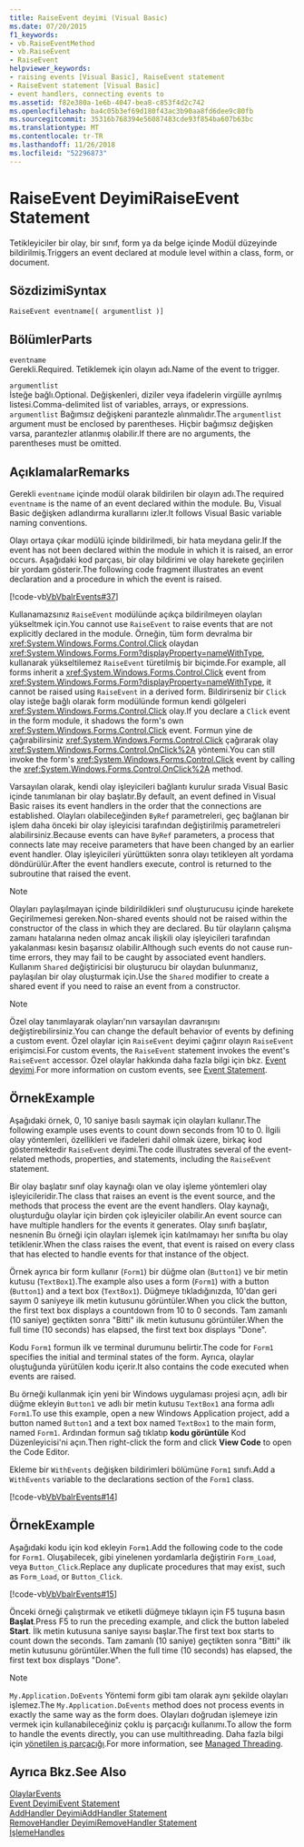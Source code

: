 ```yaml
---
title: RaiseEvent deyimi (Visual Basic)
ms.date: 07/20/2015
f1_keywords:
- vb.RaiseEventMethod
- vb.RaiseEvent
- RaiseEvent
helpviewer_keywords:
- raising events [Visual Basic], RaiseEvent statement
- RaiseEvent statement [Visual Basic]
- event handlers, connecting events to
ms.assetid: f82e380a-1e6b-4047-bea8-c853f4d2c742
ms.openlocfilehash: ba4c05b3ef69d180f43ac3b90aa8fd6dee9c80fb
ms.sourcegitcommit: 35316b768394e56087483cde93f854ba607b63bc
ms.translationtype: MT
ms.contentlocale: tr-TR
ms.lasthandoff: 11/26/2018
ms.locfileid: "52296873"
---
```

# <a name="raiseevent-statement"></a><span data-ttu-id="661e7-102">RaiseEvent Deyimi</span><span class="sxs-lookup"><span data-stu-id="661e7-102">RaiseEvent Statement</span></span>
<span data-ttu-id="661e7-103">Tetikleyiciler bir olay, bir sınıf, form ya da belge içinde Modül düzeyinde bildirilmiş.</span><span class="sxs-lookup"><span data-stu-id="661e7-103">Triggers an event declared at module level within a class, form, or document.</span></span>  
  
## <a name="syntax"></a><span data-ttu-id="661e7-104">Sözdizimi</span><span class="sxs-lookup"><span data-stu-id="661e7-104">Syntax</span></span>  
  
```  
RaiseEvent eventname[( argumentlist )]  
```  
  
## <a name="parts"></a><span data-ttu-id="661e7-105">Bölümler</span><span class="sxs-lookup"><span data-stu-id="661e7-105">Parts</span></span>  
 `eventname`  
 <span data-ttu-id="661e7-106">Gerekli.</span><span class="sxs-lookup"><span data-stu-id="661e7-106">Required.</span></span> <span data-ttu-id="661e7-107">Tetiklemek için olayın adı.</span><span class="sxs-lookup"><span data-stu-id="661e7-107">Name of the event to trigger.</span></span>  
  
 `argumentlist`  
 <span data-ttu-id="661e7-108">İsteğe bağlı.</span><span class="sxs-lookup"><span data-stu-id="661e7-108">Optional.</span></span> <span data-ttu-id="661e7-109">Değişkenleri, diziler veya ifadelerin virgülle ayrılmış listesi.</span><span class="sxs-lookup"><span data-stu-id="661e7-109">Comma-delimited list of variables, arrays, or expressions.</span></span> <span data-ttu-id="661e7-110">`argumentlist` Bağımsız değişkeni parantezle alınmalıdır.</span><span class="sxs-lookup"><span data-stu-id="661e7-110">The `argumentlist` argument must be enclosed by parentheses.</span></span> <span data-ttu-id="661e7-111">Hiçbir bağımsız değişken varsa, parantezler atlanmış olabilir.</span><span class="sxs-lookup"><span data-stu-id="661e7-111">If there are no arguments, the parentheses must be omitted.</span></span>  
  
## <a name="remarks"></a><span data-ttu-id="661e7-112">Açıklamalar</span><span class="sxs-lookup"><span data-stu-id="661e7-112">Remarks</span></span>  
 <span data-ttu-id="661e7-113">Gerekli `eventname` içinde modül olarak bildirilen bir olayın adı.</span><span class="sxs-lookup"><span data-stu-id="661e7-113">The required `eventname` is the name of an event declared within the module.</span></span> <span data-ttu-id="661e7-114">Bu, Visual Basic değişken adlandırma kurallarını izler.</span><span class="sxs-lookup"><span data-stu-id="661e7-114">It follows Visual Basic variable naming conventions.</span></span>  
  
 <span data-ttu-id="661e7-115">Olayı ortaya çıkar modülü içinde bildirilmedi, bir hata meydana gelir.</span><span class="sxs-lookup"><span data-stu-id="661e7-115">If the event has not been declared within the module in which it is raised, an error occurs.</span></span> <span data-ttu-id="661e7-116">Aşağıdaki kod parçası, bir olay bildirimi ve olay harekete geçirilen bir yordam gösterir.</span><span class="sxs-lookup"><span data-stu-id="661e7-116">The following code fragment illustrates an event declaration and a procedure in which the event is raised.</span></span>  
  
 [!code-vb[VbVbalrEvents#37](../../../visual-basic/language-reference/statements/codesnippet/VisualBasic/raiseevent-statement_1.vb)]  
  
 <span data-ttu-id="661e7-117">Kullanamazsınız `RaiseEvent` modülünde açıkça bildirilmeyen olayları yükseltmek için.</span><span class="sxs-lookup"><span data-stu-id="661e7-117">You cannot use `RaiseEvent` to raise events that are not explicitly declared in the module.</span></span> <span data-ttu-id="661e7-118">Örneğin, tüm form devralma bir <xref:System.Windows.Forms.Control.Click> olaydan <xref:System.Windows.Forms.Form?displayProperty=nameWithType>, kullanarak yükseltilemez `RaiseEvent` türetilmiş bir biçimde.</span><span class="sxs-lookup"><span data-stu-id="661e7-118">For example, all forms inherit a <xref:System.Windows.Forms.Control.Click> event from <xref:System.Windows.Forms.Form?displayProperty=nameWithType>, it cannot be raised using `RaiseEvent` in a derived form.</span></span> <span data-ttu-id="661e7-119">Bildirirseniz bir `Click` olay isteğe bağlı olarak form modülünde formun kendi gölgeleri <xref:System.Windows.Forms.Control.Click> olay.</span><span class="sxs-lookup"><span data-stu-id="661e7-119">If you declare a `Click` event in the form module, it shadows the form's own <xref:System.Windows.Forms.Control.Click> event.</span></span> <span data-ttu-id="661e7-120">Formun yine de çağırabilirsiniz <xref:System.Windows.Forms.Control.Click> çağırarak olay <xref:System.Windows.Forms.Control.OnClick%2A> yöntemi.</span><span class="sxs-lookup"><span data-stu-id="661e7-120">You can still invoke the form's <xref:System.Windows.Forms.Control.Click> event by calling the <xref:System.Windows.Forms.Control.OnClick%2A> method.</span></span>  
  
 <span data-ttu-id="661e7-121">Varsayılan olarak, kendi olay işleyicileri bağlantı kurulur sırada Visual Basic içinde tanımlanan bir olay başlatır.</span><span class="sxs-lookup"><span data-stu-id="661e7-121">By default, an event defined in Visual Basic raises its event handlers in the order that the connections are established.</span></span> <span data-ttu-id="661e7-122">Olayları olabileceğinden `ByRef` parametreleri, geç bağlanan bir işlem daha önceki bir olay işleyicisi tarafından değiştirilmiş parametreleri alabilirsiniz.</span><span class="sxs-lookup"><span data-stu-id="661e7-122">Because events can have `ByRef` parameters, a process that connects late may receive parameters that have been changed by an earlier event handler.</span></span> <span data-ttu-id="661e7-123">Olay işleyicileri yürüttükten sonra olayı tetikleyen alt yordama döndürülür.</span><span class="sxs-lookup"><span data-stu-id="661e7-123">After the event handlers execute, control is returned to the subroutine that raised the event.</span></span>  
  
> [!NOTE]
>  <span data-ttu-id="661e7-124">Olayları paylaşılmayan içinde bildirildikleri sınıf oluşturucusu içinde harekete Geçirilmemesi gereken.</span><span class="sxs-lookup"><span data-stu-id="661e7-124">Non-shared events should not be raised within the constructor of the class in which they are declared.</span></span> <span data-ttu-id="661e7-125">Bu tür olayların çalışma zamanı hatalarına neden olmaz ancak ilişkili olay işleyicileri tarafından yakalanması kesin başarısız olabilir.</span><span class="sxs-lookup"><span data-stu-id="661e7-125">Although such events do not cause run-time errors, they may fail to be caught by associated event handlers.</span></span> <span data-ttu-id="661e7-126">Kullanım `Shared` değiştiricisi bir oluşturucu bir olaydan bulunmanız, paylaşılan bir olay oluşturmak için.</span><span class="sxs-lookup"><span data-stu-id="661e7-126">Use the `Shared` modifier to create a shared event if you need to raise an event from a constructor.</span></span>  
  
> [!NOTE]
>  <span data-ttu-id="661e7-127">Özel olay tanımlayarak olayları'nın varsayılan davranışını değiştirebilirsiniz.</span><span class="sxs-lookup"><span data-stu-id="661e7-127">You can change the default behavior of events by defining a custom event.</span></span> <span data-ttu-id="661e7-128">Özel olaylar için `RaiseEvent` deyimi çağırır olayın `RaiseEvent` erişimcisi.</span><span class="sxs-lookup"><span data-stu-id="661e7-128">For custom events, the `RaiseEvent` statement invokes the event's `RaiseEvent` accessor.</span></span> <span data-ttu-id="661e7-129">Özel olaylar hakkında daha fazla bilgi için bkz. [Event deyimi](../../../visual-basic/language-reference/statements/event-statement.md).</span><span class="sxs-lookup"><span data-stu-id="661e7-129">For more information on custom events, see [Event Statement](../../../visual-basic/language-reference/statements/event-statement.md).</span></span>  
  
## <a name="example"></a><span data-ttu-id="661e7-130">Örnek</span><span class="sxs-lookup"><span data-stu-id="661e7-130">Example</span></span>  
 <span data-ttu-id="661e7-131">Aşağıdaki örnek, 0, 10 saniye basılı saymak için olayları kullanır.</span><span class="sxs-lookup"><span data-stu-id="661e7-131">The following example uses events to count down seconds from 10 to 0.</span></span> <span data-ttu-id="661e7-132">İlgili olay yöntemleri, özellikleri ve ifadeleri dahil olmak üzere, birkaç kod göstermektedir `RaiseEvent` deyimi.</span><span class="sxs-lookup"><span data-stu-id="661e7-132">The code illustrates several of the event-related methods, properties, and statements, including the `RaiseEvent` statement.</span></span>  
  
 <span data-ttu-id="661e7-133">Bir olay başlatır sınıf olay kaynağı olan ve olay işleme yöntemleri olay işleyicileridir.</span><span class="sxs-lookup"><span data-stu-id="661e7-133">The class that raises an event is the event source, and the methods that process the event are the event handlers.</span></span> <span data-ttu-id="661e7-134">Olay kaynağı, oluşturduğu olaylar için birden çok işleyiciler olabilir.</span><span class="sxs-lookup"><span data-stu-id="661e7-134">An event source can have multiple handlers for the events it generates.</span></span> <span data-ttu-id="661e7-135">Olay sınıfı başlatır, nesnenin Bu örneği için olayları işlemek için katılmamayı her sınıfta bu olay tetiklenir.</span><span class="sxs-lookup"><span data-stu-id="661e7-135">When the class raises the event, that event is raised on every class that has elected to handle events for that instance of the object.</span></span>  
  
 <span data-ttu-id="661e7-136">Örnek ayrıca bir form kullanır (`Form1`) bir düğme olan (`Button1`) ve bir metin kutusu (`TextBox1`).</span><span class="sxs-lookup"><span data-stu-id="661e7-136">The example also uses a form (`Form1`) with a button (`Button1`) and a text box (`TextBox1`).</span></span> <span data-ttu-id="661e7-137">Düğmeye tıkladığınızda, 10'dan geri sayım 0 saniyeye ilk metin kutusunu görüntüler.</span><span class="sxs-lookup"><span data-stu-id="661e7-137">When you click the button, the first text box displays a countdown from 10 to 0 seconds.</span></span> <span data-ttu-id="661e7-138">Tam zamanlı (10 saniye) geçtikten sonra "Bitti" ilk metin kutusunu görüntüler.</span><span class="sxs-lookup"><span data-stu-id="661e7-138">When the full time (10 seconds) has elapsed, the first text box displays "Done".</span></span>  
  
 <span data-ttu-id="661e7-139">Kodu `Form1` formun ilk ve terminal durumunu belirtir.</span><span class="sxs-lookup"><span data-stu-id="661e7-139">The code for `Form1` specifies the initial and terminal states of the form.</span></span> <span data-ttu-id="661e7-140">Ayrıca, olaylar oluştuğunda yürütülen kodu içerir.</span><span class="sxs-lookup"><span data-stu-id="661e7-140">It also contains the code executed when events are raised.</span></span>  
  
 <span data-ttu-id="661e7-141">Bu örneği kullanmak için yeni bir Windows uygulaması projesi açın, adlı bir düğme ekleyin `Button1` ve adlı bir metin kutusu `TextBox1` ana forma adlı `Form1`.</span><span class="sxs-lookup"><span data-stu-id="661e7-141">To use this example, open a new Windows Application project, add a button named `Button1` and a text box named `TextBox1` to the main form, named `Form1`.</span></span> <span data-ttu-id="661e7-142">Ardından formun sağ tıklatıp **kodu görüntüle** Kod Düzenleyicisi'ni açın.</span><span class="sxs-lookup"><span data-stu-id="661e7-142">Then right-click the form and click **View Code** to open the Code Editor.</span></span>  
  
 <span data-ttu-id="661e7-143">Ekleme bir `WithEvents` değişken bildirimleri bölümüne `Form1` sınıfı.</span><span class="sxs-lookup"><span data-stu-id="661e7-143">Add a `WithEvents` variable to the declarations section of the `Form1` class.</span></span>  
  
 [!code-vb[VbVbalrEvents#14](../../../visual-basic/language-reference/statements/codesnippet/VisualBasic/raiseevent-statement_2.vb)]  
  
## <a name="example"></a><span data-ttu-id="661e7-144">Örnek</span><span class="sxs-lookup"><span data-stu-id="661e7-144">Example</span></span>  
 <span data-ttu-id="661e7-145">Aşağıdaki kodu için kod ekleyin `Form1`.</span><span class="sxs-lookup"><span data-stu-id="661e7-145">Add the following code to the code for `Form1`.</span></span> <span data-ttu-id="661e7-146">Oluşabilecek, gibi yinelenen yordamlarla değiştirin `Form_Load`, veya `Button_Click`.</span><span class="sxs-lookup"><span data-stu-id="661e7-146">Replace any duplicate procedures that may exist, such as `Form_Load`, or `Button_Click`.</span></span>  
  
 [!code-vb[VbVbalrEvents#15](../../../visual-basic/language-reference/statements/codesnippet/VisualBasic/raiseevent-statement_3.vb)]  
  
 <span data-ttu-id="661e7-147">Önceki örneği çalıştırmak ve etiketli düğmeye tıklayın için F5 tuşuna basın **Başlat**.</span><span class="sxs-lookup"><span data-stu-id="661e7-147">Press F5 to run the preceding example, and click the button labeled **Start**.</span></span> <span data-ttu-id="661e7-148">İlk metin kutusuna saniye sayısı başlar.</span><span class="sxs-lookup"><span data-stu-id="661e7-148">The first text box starts to count down the seconds.</span></span> <span data-ttu-id="661e7-149">Tam zamanlı (10 saniye) geçtikten sonra "Bitti" ilk metin kutusunu görüntüler.</span><span class="sxs-lookup"><span data-stu-id="661e7-149">When the full time (10 seconds) has elapsed, the first text box displays "Done".</span></span>  
  
> [!NOTE]
>  <span data-ttu-id="661e7-150">`My.Application.DoEvents` Yöntemi form gibi tam olarak aynı şekilde olayları işlemez.</span><span class="sxs-lookup"><span data-stu-id="661e7-150">The `My.Application.DoEvents` method does not process events in exactly the same way as the form does.</span></span> <span data-ttu-id="661e7-151">Olayları doğrudan işlemeye izin vermek için kullanabileceğiniz çoklu iş parçacığı kullanımı.</span><span class="sxs-lookup"><span data-stu-id="661e7-151">To allow the form to handle the events directly, you can use multithreading.</span></span> <span data-ttu-id="661e7-152">Daha fazla bilgi için [yönetilen iş parçacığı](../../../standard/threading/index.md).</span><span class="sxs-lookup"><span data-stu-id="661e7-152">For more information, see [Managed Threading](../../../standard/threading/index.md).</span></span>  
  
## <a name="see-also"></a><span data-ttu-id="661e7-153">Ayrıca Bkz.</span><span class="sxs-lookup"><span data-stu-id="661e7-153">See Also</span></span>  
 [<span data-ttu-id="661e7-154">Olaylar</span><span class="sxs-lookup"><span data-stu-id="661e7-154">Events</span></span>](../../../visual-basic/programming-guide/language-features/events/index.md)  
 [<span data-ttu-id="661e7-155">Event Deyimi</span><span class="sxs-lookup"><span data-stu-id="661e7-155">Event Statement</span></span>](../../../visual-basic/language-reference/statements/event-statement.md)  
 [<span data-ttu-id="661e7-156">AddHandler Deyimi</span><span class="sxs-lookup"><span data-stu-id="661e7-156">AddHandler Statement</span></span>](../../../visual-basic/language-reference/statements/addhandler-statement.md)  
 [<span data-ttu-id="661e7-157">RemoveHandler Deyimi</span><span class="sxs-lookup"><span data-stu-id="661e7-157">RemoveHandler Statement</span></span>](../../../visual-basic/language-reference/statements/removehandler-statement.md)  
 [<span data-ttu-id="661e7-158">İşleme</span><span class="sxs-lookup"><span data-stu-id="661e7-158">Handles</span></span>](../../../visual-basic/language-reference/statements/handles-clause.md)
